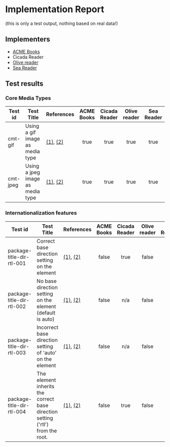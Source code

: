# Implementation Report

(this is only a test output, nothing based on real data!)
## Implementers

* [ACME Books](https://www.example.org/acme)
* Cicada Reader
* [Olive reader](https://www.example.org/olive)
* [Sea Reader](https://www.example.org/sea)
## Test results



### Core Media Types

| Test id | Test Title | References |ACME Books | Cicada Reader | Olive reader | Sea Reader|
| ------- | ---------- | ---------- | :----: | :----: | :----: | :----:|
| cmt-gif | Using a gif image as media type | [(1)](https://www.w3.org/TR/epub-33/#sec-cmt-supported), [(2)](https://www.w3.org/TR/epub-rs-33/#sec-epub-rs-conf-cmt) | true | true | true | true |
| cmt-jpeg | Using a jpeg image as media type | [(1)](https://www.w3.org/TR/epub-33/#sec-cmt-supported), [(2)](https://www.w3.org/TR/epub-rs-33/#sec-epub-rs-conf-cmt) | true | true | true | true |

### Internationalization features

| Test id | Test Title | References |ACME Books | Cicada Reader | Olive reader | Sea Reader|
| ------- | ---------- | ---------- | :----: | :----: | :----: | :----:|
| package-title-dir-rtl-001 | Correct base direction setting on the element | [(1)](https://www.w3.org/TR/epub-33/#attrdef-dir), [(2)](https://www.w3.org/TR/epub-rs-33/#sec-pkg-doc-base-dir) | false | true | false | true |
| package-title-dir-rtl-002 | No base direction setting on the element (default is auto) | [(1)](https://www.w3.org/TR/epub-33/#attrdef-dir), [(2)](https://www.w3.org/TR/epub-rs-33/#sec-pkg-doc-base-dir) | false | n/a | false | true |
| package-title-dir-rtl-003 | Incorrect base direction setting of 'auto' on the element | [(1)](https://www.w3.org/TR/epub-33/#attrdef-dir), [(2)](https://www.w3.org/TR/epub-rs-33/#sec-pkg-doc-base-dir) | false | n/a | false | true |
| package-title-dir-rtl-004 | The element inherits the correct base direction setting ('rtl') from the root. | [(1)](https://www.w3.org/TR/epub-33/#attrdef-dir), [(2)](https://www.w3.org/TR/epub-rs-33/#sec-pkg-doc-base-dir) | false | true | false | true |
